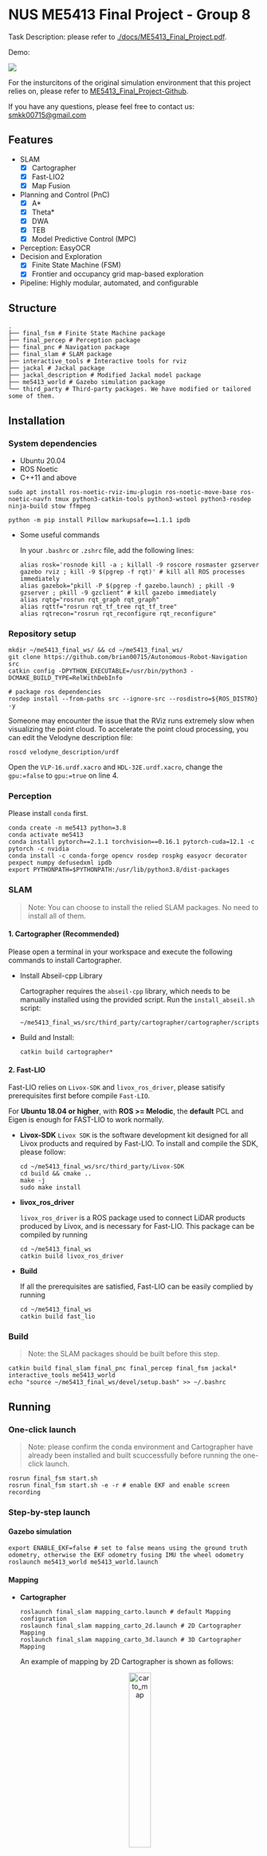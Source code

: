 # NUS ME5413 Final Project - Group 8

Task Description: please refer to [./docs/ME5413_Final_Project.pdf](./docs/ME5413_Final_Project.pdf).

Demo:

![](./docs/30s.gif)

For the insturcitons of the original simulation environment that this project relies on, please refer to [ME5413_Final_Project-Github](https://github.com/NUS-Advanced-Robotics-Centre/ME5413_Final_Project).

If you have any questions, please feel free to contact us: [smkk00715@gmail.com](mailto:smkk00715@gmail.com)

## Features

- SLAM
  - [x] Cartographer
  - [x] Fast-LIO2
  - [x] Map Fusion
- Planning and Control (PnC)
  - [x] A\*
  - [x] Theta\*
  - [x] DWA
  - [x] TEB
  - [x] Model Predictive Control (MPC)
- Perception: EasyOCR
- Decision and Exploration
  - [x] Finite State Machine (FSM)
  - [x] Frontier and occupancy grid map-based exploration
- Pipeline: Highly modular, automated, and configurable

## Structure

```shell
.
├── final_fsm # Finite State Machine package
├── final_percep # Perception package
├── final_pnc # Navigation package
├── final_slam # SLAM package
├── interactive_tools # Interactive tools for rviz
├── jackal # Jackal package
├── jackal_description # Modified Jackal model package
├── me5413_world # Gazebo simulation package
└── third_party # Third-party packages. We have modified or tailored some of them.
```

## Installation

### System dependencies

- Ubuntu 20.04
- ROS Noetic
- C++11 and above

```shell
sudo apt install ros-noetic-rviz-imu-plugin ros-noetic-move-base ros-noetic-navfn tmux python3-catkin-tools python3-wstool python3-rosdep ninja-build stow ffmpeg

python -m pip install Pillow markupsafe==1.1.1 ipdb
```

- Some useful commands

  In your `.bashrc` or `.zshrc` file, add the following lines:

  ```shell
  alias rosk='rosnode kill -a ; killall -9 roscore rosmaster gzserver gazebo rviz ; kill -9 $(pgrep -f rqt)' # kill all ROS processes immediately
  alias gazebok="pkill -P $(pgrep -f gazebo.launch) ; pkill -9 gzserver ; pkill -9 gzclient" # kill gazebo immediately
  alias rqtg="rosrun rqt_graph rqt_graph"
  alias rqttf="rosrun rqt_tf_tree rqt_tf_tree"
  alias rqtrecon="rosrun rqt_reconfigure rqt_reconfigure"
  ```

### Repository setup

```shell
mkdir ~/me5413_final_ws/ && cd ~/me5413_final_ws/
git clone https://github.com/brian00715/Autonomous-Robot-Navigation src
catkin config -DPYTHON_EXECUTABLE=/usr/bin/python3 -DCMAKE_BUILD_TYPE=RelWithDebInfo

# package ros dependencies
rosdep install --from-paths src --ignore-src --rosdistro=${ROS_DISTRO} -y
```

Someone may encounter the issue that the RViz runs extremely slow when visualizing the point cloud. To accelerate the point cloud processing, you can edit the Velodyne description file:

```shell
roscd velodyne_description/urdf
```

Open the `VLP-16.urdf.xacro` and `HDL-32E.urdf.xacro`, change the `gpu:=false` to `gpu:=true` on line 4.

### Perception

Please install `conda` first.

```shell
conda create -n me5413 python=3.8
conda activate me5413
conda install pytorch==2.1.1 torchvision==0.16.1 pytorch-cuda=12.1 -c pytorch -c nvidia
conda install -c conda-forge opencv rosdep rospkg easyocr decorator pexpect numpy defusedxml ipdb
export PYTHONPATH=$PYTHONPATH:/usr/lib/python3.8/dist-packages
```

### SLAM

> Note: You can choose to install the relied SLAM packages. No need to install all of them.

#### 1. Cartographer (Recommended)

Please open a terminal in your workspace and execute the following commands to install Cartographer.

- Install Abseil-cpp Library

  Cartographer requires the `abseil-cpp` library, which needs to be manually installed using the provided script. Run the `install_abseil.sh` script:

  ```shell
  ~/me5413_final_ws/src/third_party/cartographer/cartographer/scripts/install_abseil.sh
  ```

- Build and Install:

  ```shell
  catkin build cartographer*
  ```

#### 2. Fast-LIO

Fast-LIO relies on `Livox-SDK` and `livox_ros_driver`, please satisify prerequisites first before compile `Fast-LIO`.

For **Ubuntu 18.04 or higher**, with **ROS >= Melodic**, the **default** PCL and Eigen is enough for FAST-LIO to work normally.

- **Livox-SDK**
  `Livox SDK` is the software development kit designed for all Livox products and required by Fast-LIO. To install and compile the SDK,
  please follow:

  ```shell
  cd ~/me5413_final_ws/src/third_party/Livox-SDK
  cd build && cmake ..
  make -j
  sudo make install
  ```

- **livox_ros_driver**

  `livox_ros_driver` is a ROS package used to connect LiDAR products produced by Livox, and is necessary for Fast-LIO. This package can be compiled by running

  ```shell
  cd ~/me5413_final_ws
  catkin build livox_ros_driver
  ```

- **Build**

  If all the prerequisites are satisfied, Fast-LIO can be easily complied by running

  ```shell
  cd ~/me5413_final_ws
  catkin build fast_lio
  ```

### Build

> Note: the SLAM packages should be built before this step.

```shell
catkin build final_slam final_pnc final_percep final_fsm jackal* interactive_tools me5413_world
echo "source ~/me5413_final_ws/devel/setup.bash" >> ~/.bashrc
```

## Running

### One-click launch

> Note: please confirm the conda environment and Cartographer have already been installed and built scuccessfully before running the one-click launch.

```shell
rosrun final_fsm start.sh
rosrun final_fsm start.sh -e -r # enable EKF and enable screen recording
```

### Step-by-step launch

#### Gazebo simulation

```shell
export ENABLE_EKF=false # set to false means using the ground truth odometry, otherwise the EKF odometry fusing IMU the wheel odometry
roslaunch me5413_world me5413_world.launch
```

#### Mapping

- **Cartographer**

  ```shell
  roslaunch final_slam mapping_carto.launch # default Mapping configuration
  roslaunch final_slam mapping_carto_2d.launch # 2D Cartographer Mapping
  roslaunch final_slam mapping_carto_3d.launch # 3D Cartographer Mapping
  ```

  An example of mapping by 2D Cartographer is shown as follows:

  <p align="center">
      <img src="final_slam/maps/carto_map_2d.png" alt="carto_map" width="30%">
  </p>

- **Fast-LIO**

  ```shell
  source ~/me5413_final_ws/devel/setup.bash
  roslaunch final_slam mapping_fast_lio.launch
  ```

  An example of point cloud by FastLIO is shown as follows:

  <p align="center">
      <img src="final_slam/maps/fast_lio_point_cloud.png" alt="fast_lio_pcd" width="30%">
  </p>

  - Point Cloud to Map

    After mapping with Fast-LIO, we offer a ROS package called `pcd2pgm` to convert the `.pcd` files generated by Fast-Lio (located in `src/third_party/FAST_LIO/PCD`) into standard `.pgm` map files. To compile this package, please execute:

    ```shell
    cd ~/me5413_final_ws
    catkin build pcd2pgm
    ```

    To generate the map, run the following command:

    ```shell
    source ~/me5413_final_ws/devel/setup.bash
    roslaunch pcd2pgm pcd2pgm.launch
    ```

    After seeing '**data size =**' displayed in the terminal, open a new terminal in your map folder and execute:

    ```shell
    rosrun map_server map_saver
    ```

    Then you can obtain the `.pgm` map file. An example is shown as follows:

    <p align="center">
        <img src="final_slam/maps/fast_lio_map.png" alt="fast_lio_map" width="30%">
    </p>

- **Map Fusion**

  To fully utilize the maps generated both by Cartographer and Fast-LIO, we provide a simple Python script that uses image processing methods to fuse these two high-quality maps into one. To perform this, execute:

  ```shell
  cd ~/me5413_final_ws/src/final_slam/scripts
  chmod +x map_fusion.py
  python3 map_fusion
  ```

  You will obtain the fused map named `fusion_map.pgm` in `final_slam/maps`. The result is shown as follows:

  <p align="center">
        <img src="final_slam/maps/fusion_map.png" alt="fusion_map" width="30%">
  </p>

#### Localization (With built map)

```shell
roslaunch final_slam localization_carto.launch # cartographer by default
```

#### Navigation

- With Gazebo, cartographer, and navigation

  ```shell
  rosrun final_pnc debug.sh
  ```

- Only navigation

  ```shell
  roslaunch final_pnc pnc.launch
  ```

#### FSM

```shell
roslaunch final_fsm fsm.launch
```

## Configuration

### Localization

To change to map used for localization, modify the `map_file` parameter in `final_slam/launch/localization_carto.launch`.

### Planning and control

You can choose which global planner or local planner to use in `final_pnc/launch/pnc.launch`.

> Note: For the current version, if you want to use the DWA or TEB local planner, you should set arg `local_planner` to a value other than `mpc`. Uncomment the corresponding local planner from lines 40-47 and comment out lines 49-50 in `final_pnc/launch/pnc.launch`.

You can modify the parameters in `final_pnc/config/*/*.yaml` to adjust the performance. For exmaple, you can adjust the `max_vel` in `final_pnc/config/nav_params/mpc.yaml` to change the maximum velocity of MPC local planner.

# Acknowledgement

We would like to thank the following open-source projects:

- [ME5413_Final_Project](https://github.com/NUS-Advanced-Robotics-Centre/ME5413_Final_Project)
- [Cartographer](https://github.com/cartographer-project/cartographer)
- [Fast-LIO](https://github.com/hku-mars/FAST_LIO)
- [ros_motion_planning](https://github.com/ai-winter/ros_motion_planning)
- [pcd2pgm_package](https://github.com/Hinson-A/pcd2pgm_package)
- [PA-DMPC-UAV-Ad-Hoc](https://github.com/brian00715/PA-DMPC-UAV-Ad-Hoc)
- [EasyOCR](https://github.com/JaidedAI/EasyOCR)
- [occ_grid_mapping](https://github.com/ydsf16/occ_grid_mapping/)

---
